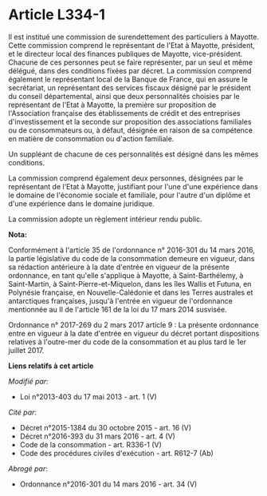 # Article L334-1

Il est institué une commission de surendettement des particuliers à Mayotte. Cette commission comprend le représentant de
l'Etat à Mayotte, président, et le directeur local des finances publiques de Mayotte, vice-président. Chacune de ces
personnes peut se faire représenter, par un seul et même délégué, dans des conditions fixées par décret. La commission
comprend également le représentant local de la Banque de France, qui en assure le secrétariat, un représentant des services
fiscaux désigné par le président du conseil départemental, ainsi que deux personnalités choisies par le représentant de
l'Etat à Mayotte, la première sur proposition de l'Association française des établissements de crédit et des entreprises
d'investissement et la seconde sur proposition des associations familiales ou de consommateurs ou, à défaut, désignée en
raison de sa compétence en matière de consommation ou d'action familiale.

Un suppléant de chacune de ces personnalités est désigné dans les mêmes conditions.

La commission comprend également deux personnes, désignées par le représentant de l'Etat à Mayotte, justifiant pour l'une
d'une expérience dans le domaine de l'économie sociale et familiale, pour l'autre d'un diplôme et d'une expérience dans le
domaine juridique.

La commission adopte un règlement intérieur rendu public.

**Nota:**

Conformément à l'article 35 de l'ordonnance n° 2016-301 du 14 mars 2016, la partie législative du code de la consommation
demeure en vigueur, dans sa rédaction antérieure à la date d'entrée en vigueur de la présente ordonnance, en tant qu'elle
s'applique à Mayotte, à Saint-Barthélemy, à Saint-Martin, à Saint-Pierre-et-Miquelon, dans les îles Wallis et Futuna, en
Polynésie française, en Nouvelle-Calédonie et dans les Terres australes et antarctiques françaises, jusqu'à l'entrée en
vigueur de l'ordonnance mentionnée au II de l'article 161 de la loi du 17 mars 2014 susvisée.

Ordonnance n° 2017-269 du 2 mars 2017 article 9 : La présente ordonnance entre en vigueur à la date d'entrée en vigueur du
décret portant dispositions relatives à l'outre-mer du code de la consommation et au plus tard le 1er juillet 2017.

**Liens relatifs à cet article**

_Modifié par_:

  - Loi n°2013-403 du 17 mai 2013 - art. 1 (V)

_Cité par_:

  - Décret n°2015-1384 du 30 octobre 2015 - art. 16 (V)
  - Décret n°2016-393 du 31 mars 2016 - art. 4 (V)
  - Code de la consommation - art. R336-1 (V)
  - Code des procédures civiles d'exécution - art. R612-7 (Ab)

_Abrogé par_:

  - Ordonnance n°2016-301 du 14 mars 2016 - art. 34 (V)
